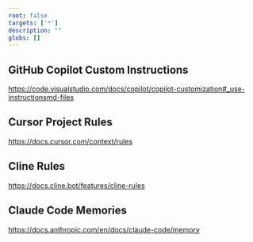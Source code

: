 ```yaml
---
root: false
targets: ['*']
description: ""
globs: []
---
```


## GitHub Copilot Custom Instructions

https://code.visualstudio.com/docs/copilot/copilot-customization#_use-instructionsmd-files

## Cursor Project Rules

https://docs.cursor.com/context/rules

## Cline Rules

https://docs.cline.bot/features/cline-rules

## Claude Code Memories

https://docs.anthropic.com/en/docs/claude-code/memory
